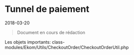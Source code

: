Tunnel de paiement
===================
2018-03-20


> Document en cours de rédaction



Les objets importants: class-modules/Ekom/Utils/CheckoutOrder/CheckoutOrderUtil.php